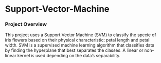 # Support-Vector-Machine
### Project Overview
This project uses a Support Vector Machine (SVM) to classify the specie of iris flowers based on their physical characteristic: petal length and petal width.
SVM is a supervised machine learning algorithm that classifies data by finding the hyperplane that best separates the classes. A linear or non-linear kernel is used depending on the data’s separability.
